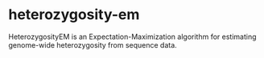 heterozygosity-em
=================

HeterozygosityEM is an Expectation-Maximization algorithm for estimating genome-wide heterozygosity from sequence data.

